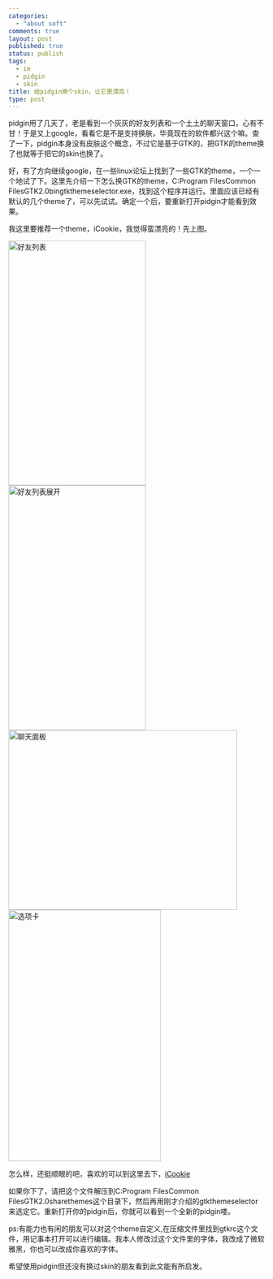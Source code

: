 ```yaml
--- 
categories: 
  - "about soft"
comments: true
layout: post
published: true
status: publish
tags: 
  - im
  - pidgin
  - skin
title: 给pidgin换个skin，让它更漂亮！
type: post
---
```

pidgin用了几天了，老是看到一个灰灰的好友列表和一个土土的聊天窗口，心有不甘！于是又上google，看看它是不是支持换肤，毕竟现在的软件都兴这个嘛。查了一下，pidgin本身没有皮肤这个概念，不过它是基于GTK的，把GTK的theme换了也就等于把它的skin也换了。

好，有了方向继续google，在一些linux论坛上找到了一些GTK的theme，一个一个地试了下。这里先介绍一下怎么换GTK的theme，C:Program FilesCommon FilesGTK2.0bingtkthemeselector.exe，找到这个程序并运行。里面应该已经有默认的几个theme了，可以先试试。确定一个后，要重新打开pidgin才能看到效果。

我这里要推荐一个theme，iCookie，我觉得蛮漂亮的！先上图。

<img class="size-full wp-image-39578" title="好友列表" src="http://www.hopes4.me/images/uploads/2008/02/list.jpg" alt="好友列表" width="270" height="482">

<img class="size-full wp-image-39579" title="好友列表展开" src="http://www.hopes4.me/images/uploads/2008/02/friend.jpg" alt="好友列表展开" width="270" height="482">

<img class="size-full wp-image-39580" title="聊天面板" src="http://www.hopes4.me/images/uploads/2008/02/chat.jpg" alt="聊天面板" width="450" height="354">

<img class="size-full wp-image-39581" title="选项卡" src="http://www.hopes4.me/images/uploads/2008/02/setting.jpg" alt="选项卡" width="300" height="495">

怎么样，还挺顺眼的吧，喜欢的可以到这里去下，<a href="http://www.adrive.com/public/37c01366a982ce0dd08cc22a5eef8f3a8252fb4db32206ec602080170a58a396.html" target="_blank">iCookie</a>

如果你下了，请把这个文件解压到C:Program FilesCommon FilesGTK2.0sharethemes这个目录下，然后再用刚才介绍的gtkthemeselector来选定它。重新打开你的pidgin后，你就可以看到一个全新的pidgin喽。

ps:有能力也有闲的朋友可以对这个theme自定义,在压缩文件里找到gtkrc这个文件，用记事本打开可以进行编辑。我本人修改过这个文件里的字体，我改成了微软雅黑，你也可以改成你喜欢的字体。

希望使用pidgin但还没有换过skin的朋友看到此文能有所启发。
